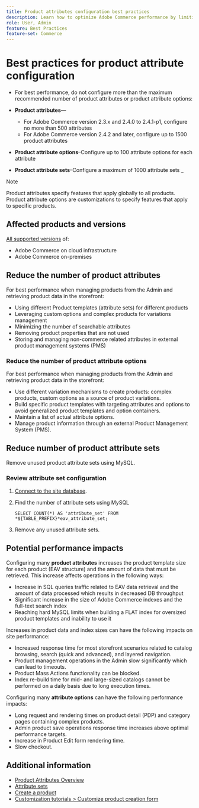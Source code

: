 ```yaml
---
title: Product attributes configuration best practices
description: Learn how to optimize Adobe Commerce performance by limiting the number of product attributes, attribute options, and attribute sets
role: User, Admin
feature: Best Practices
feature-set: Commerce
---
```


# Best practices for product attribute configuration

- For best performance, do not configure more than the maximum recommended number of product attributes or product attribute options:

- **Product attributes**—
  - For Adobe Commerce version 2.3.x and 2.4.0 to 2.4.1-p1, configure no more than 500 attributes
  - For Adobe Commerce version 2.4.2 and later, configure up to 1500 product attributes  
- **Product attribute options**–Configure up to 100 attribute options for each attribute
- **Product attribute sets**–Configure a maximum of 1000 attribute sets
_
>[!NOTE]
>
>Product attributes specify features that apply globally to all products. Product attribute options are customizations to specify features that apply to specific products.

## Affected products and versions

[All supported versions](../../../release/versions.md) of:

- Adobe Commerce on cloud infrastructure
- Adobe Commerce on-premises

## Reduce the number of product attributes

For best performance when managing products from the Admin and retrieving product data in the storefront:

- Using different Product templates (attribute sets) for different products
- Leveraging custom options and complex products for variations management
- Minimizing the number of searchable attributes
- Removing product properties that are not used
- Storing and managing non-commerce related attributes in external product management systems (PMS)

### Reduce the number of product attribute options

For best performance when managing products from the Admin and retrieving product data in the storefront:

- Use different variation mechanisms to create products: complex products, custom options as a source of product variations.
- Build specific product templates with targeting attributes and options to avoid generalized product templates and option containers.
- Maintain a list of actual attribute options.
- Manage product information through an external Product Management System (PMS).

## Reduce number of product attribute sets

Remove unused product attribute sets using MySQL.

### Review attribute set configuration

1. [Connect to the site database](https://devdocs.magento.com/cloud/project/services-mysql.html#connect-to-the-database).

1. Find the number of attribute sets using MySQL

   ```
   SELECT COUNT(*) AS 'attribute_set' FROM *${TABLE_PREFIX}*eav_attribute_set;
   ```

1. Remove any unused attribute sets.

## Potential performance impacts

Configuring many **product attributes** increases the product template size for each product (EAV structure) and the amount of data that must be retrieved. This increase affects operations in the following ways:

- Increase in SQL queries traffic related to EAV data retrieval and the amount of data processed which results in decreased DB throughput
- Significant increase in the size of Adobe Commerce indexes and the full-text search index
- Reaching hard MySQL limits when building a FLAT index for oversized product templates and inability to use it

Increases in product data and index sizes can have the following impacts on site performance: 

- Increased response time for most storefront scenarios related to catalog browsing, search (quick and advanced), and layered navigation.
- Product management operations in the Admin slow significantly which can lead to timeouts.
- Product Mass Actions functionality can be blocked.
- Index re-build time for mid- and large-sized catalogs cannot be performed on a daily basis due to long execution times.

Configuring many **attribute options** can have the following performance impacts:

- Long request and rendering times on product detail (PDP) and category pages containing complex products.
- Admin product save operations response time increases above optimal performance targets.
- Increase in Product Edit form rendering time.
- Slow checkout.

## Additional information

- [Product Attributes Overview](https://experienceleague.adobe.com/docs/commerce-admin/catalog/product-attributes/product-attributes.html)
- [Attribute sets](https://experienceleague.adobe.com/docs/commerce-admin/catalog/product-attributes/create/attribute-sets.html)
- [Create a product](https://experienceleague.adobe.com/docs/commerce-admin/catalog/products/product-create.html)
- [Customization tutorials > Customize product creation form](https://developer.adobe.com/commerce/php/tutorials/admin/custom-product-creation-form/)

